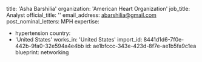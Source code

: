 title: 'Asha Barshilia'
organization: 'American Heart Organization'
job_title: Analyst
official_title: ''
email_address: abarshilia@gmail.com
post_nominal_letters: MPH
expertise:
  - hypertension
country:
  - 'United States'
works_in: 'United States'
import_id: 8441d1d6-7f0e-442b-9fa0-32e594a4e4bb
id: ae1bfccc-343e-423d-8f7e-ae1b5fa9c1ea
blueprint: networking
